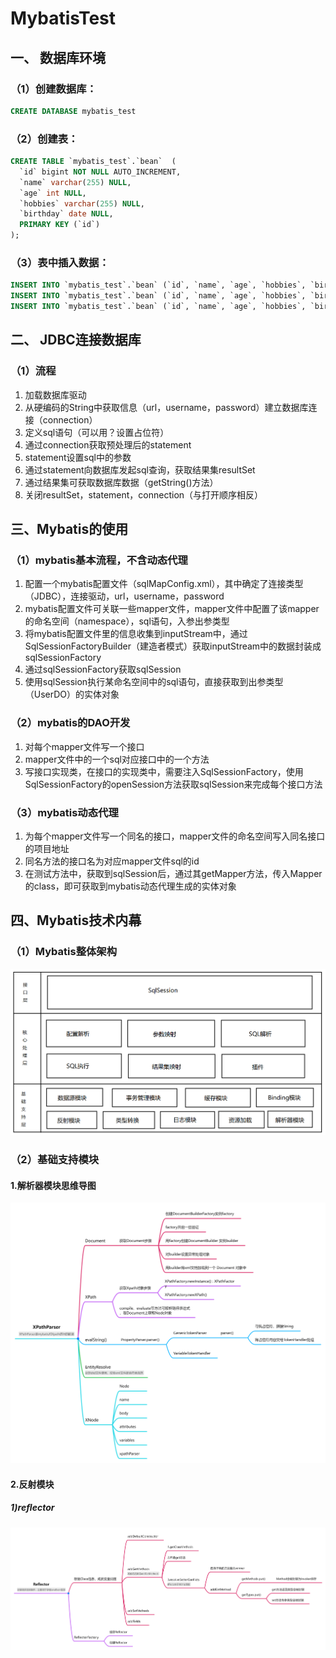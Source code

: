 # MybatisTest



## 一、 数据库环境

### （1）创建数据库：

```sql
CREATE DATABASE mybatis_test
```

### （2）创建表：

```sql
CREATE TABLE `mybatis_test`.`bean`  (
  `id` bigint NOT NULL AUTO_INCREMENT,
  `name` varchar(255) NULL,
  `age` int NULL,
  `hobbies` varchar(255) NULL,
  `birthday` date NULL,
  PRIMARY KEY (`id`)
);
```

### （3）表中插入数据：

```sql
INSERT INTO `mybatis_test`.`bean` (`id`, `name`, `age`, `hobbies`, `birthday`) VALUES (1, '王玉东', 25, '篮球，电子游戏', '1997-09-21');
INSERT INTO `mybatis_test`.`bean` (`id`, `name`, `age`, `hobbies`, `birthday`) VALUES (2, '小明', 24, '足球', '1998-06-04');
INSERT INTO `mybatis_test`.`bean` (`id`, `name`, `age`, `hobbies`, `birthday`) VALUES (3, '小白', 22, '网球', '2000-02-04');
```

## 二、  JDBC连接数据库

### （1）流程

1. 加载数据库驱动
2. 从硬编码的String中获取信息（url，username，password）建立数据库连接（connection）
3. 定义sql语句（可以用？设置占位符）
4. 通过connection获取预处理后的statement
5. statement设置sql中的参数
6. 通过statement向数据库发起sql查询，获取结果集resultSet
7. 通过结果集可获取数据库数据（getString()方法）
8. 关闭resultSet，statement，connection（与打开顺序相反）

## 三、Mybatis的使用

### （1）mybatis基本流程，不含动态代理

1. 配置一个mybatis配置文件（sqlMapConfig.xml），其中确定了连接类型（JDBC），连接驱动，url，username，password
2. mybatis配置文件可关联一些mapper文件，mapper文件中配置了该mapper的命名空间（namespace），sql语句，入参出参类型
3. 将mybatis配置文件里的信息收集到inputStream中，通过SqlSessionFactoryBuilder（建造者模式）获取inputStream中的数据封装成sqlSessionFactory
4. 通过sqlSessionFactory获取sqlSession
5. 使用sqlSession执行某命名空间中的sql语句，直接获取到出参类型（UserDO）的实体对象

### （2）mybatis的DAO开发

1. 对每个mapper文件写一个接口
2. mapper文件中的一个sql对应接口中的一个方法
3. 写接口实现类，在接口的实现类中，需要注入SqlSessionFactory，使用SqlSessionFactory的openSession方法获取sqlSession来完成每个接口方法

### （3）mybatis动态代理

1. 为每个mapper文件写一个同名的接口，mapper文件的命名空间写入同名接口的项目地址
2. 同名方法的接口名为对应mapper文件sql的id
3. 在测试方法中，获取到sqlSession后，通过其getMapper方法，传入Mapper的class，即可获取到mybatis动态代理生成的实体对象

## 四、Mybatis技术内幕

### （1）Mybatis整体架构

![](.\nodePictures\Mybatis.png)

### （2）基础支持模块

#### 1.解析器模块思维导图
![](.\nodePictures\xpath\XPathParser.jpg)

#### 2.反射模块

##### 	1)reflector

![](.\nodePictures\reflection\Reflector.jpg)
